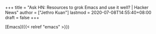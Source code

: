 +++
title = "Ask HN: Resources to grok Emacs and use it well? | Hacker News"
author = ["Jethro Kuan"]
lastmod = 2020-07-08T14:55:40+08:00
draft = false
+++

[Emacs]({{< relref "emacs" >}})
